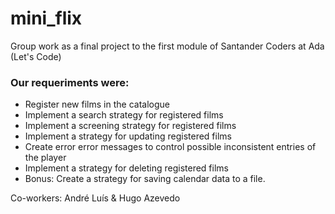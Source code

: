 # mini_flix
Group work as a final project to the first module of Santander Coders at Ada (Let's Code)

### Our requeriments were:

- Register new films in the catalogue 
- Implement a search strategy for registered films
- Implement a screening strategy for registered films
- Implement a strategy for updating registered films
- Create error error messages to control possible inconsistent entries of the player
- Implement a strategy for deleting registered films
- Bonus: Create a strategy for saving calendar data to a file.


Co-workers:
André Luís &
Hugo Azevedo
